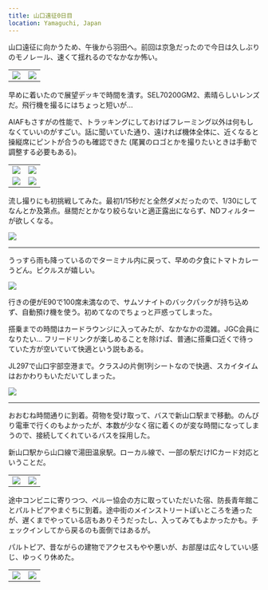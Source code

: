 ```yaml
---
title: 山口遠征0日目
location: Yamaguchi, Japan
---
```


山口遠征に向かうため、午後から羽田へ。前回は京急だったので今日は久しぶりのモノレール、速くて揺れるのでなかなか怖い。

<table>
  <tr>
    <td><img src="https://photos.old.apkas.net/medium/202409/20240927-151901.webp" /></td>
    <td><img src="https://photos.old.apkas.net/medium/202409/20240927-152812.webp" /></td>
  </tr>
</table>

早めに着いたので展望デッキで時間を潰す。SEL70200GM2、素晴らしいレンズだ。飛行機を撮るにはちょっと短いが...

AIAFもさすがの性能で、トラッキングにしておけばフレーミング以外は何もしなくていいのがすごい。話に聞いていた通り、遠ければ機体全体に、近くなると操縦席にピントが合うのも確認できた (尾翼のロゴとかを撮りたいときは手動で調整する必要もある)。

<table>
  <tr>
    <td><img class="top" src="https://photos.old.apkas.net/medium/202409/20240927-160031.webp" /></td>
    <td><img class="top" src="https://photos.old.apkas.net/medium/202409/20240927-161058.webp" /></td>
  </tr>
  <tr>
    <td><img class="bottom" src="https://photos.old.apkas.net/medium/202409/20240927-161313.webp" /></td>
    <td><img class="bottom" src="https://photos.old.apkas.net/medium/202409/20240927-161459.webp" /></td>
  </tr>
</table>

流し撮りにも初挑戦してみた。最初1/15秒だと全然ダメだったので、1/30にしてなんとか及第点。昼間だとかなり絞らないと適正露出にならず、NDフィルターが欲しくなる。

![](https://photos.old.apkas.net/medium/202409/20240927-162126.webp)

---

うっすら雨も降っているのでターミナル内に戻って、早めの夕食にトマトカレーうどん。ピクルスが嬉しい。

![](https://photos.old.apkas.net/medium/202409/20240927-170205.webp)

行きの便がE90で100席未満なので、サムソナイトのバックパックが持ち込めず、自動預け機を使う。初めてなのでちょっと戸惑ってしまった。

搭乗までの時間はカードラウンジに入ってみたが、なかなかの混雑。JGC会員になりたい... フリードリンクが楽しめることを除けば、普通に搭乗口近くで待っていた方が空いていて快適という説もある。

JL297で山口宇部空港まで。クラスJの片側1列シートなので快適、スカイタイムはおかわりもいただいてしまった。

![](https://photos.old.apkas.net/medium/202409/20240927-181951.webp)

---

おおむね時間通りに到着。荷物を受け取って、バスで新山口駅まで移動。のんびり電車で行くのもよかったが、本数が少なく宿に着くのが変な時間になってしまうので、接続してくれているバスを採用した。

新山口駅から山口線で湯田温泉駅。ローカル線で、一部の駅だけICカード対応ということだ。

<table>
  <tr>
    <td><img src="https://photos.old.apkas.net/medium/202409/20240927-212218.webp" /></td>
    <td><img src="https://photos.old.apkas.net/medium/202409/20240927-213108.webp" /></td>
  </tr>
</table>

途中コンビニに寄りつつ、ペルー協会の方に取っていただいた宿、防長青年館ことパルトピアやまぐちに到着。途中街のメインストリートぽいところを通ったが、遅くまでやっている店もありそうだったし、入ってみてもよかったかも。チェックインしてから戻るのも面倒ではあるが。

パルトピア、昔ながらの建物でアクセスもやや悪いが、お部屋は広々していい感じ、ゆっくり休めた。

<table>
  <tr>
    <td><img src="https://photos.old.apkas.net/medium/202409/20240927-223840.webp" /></td>
    <td><img src="https://photos.old.apkas.net/medium/202409/20240927-224950.webp" /></td>
  </tr>
</table>
